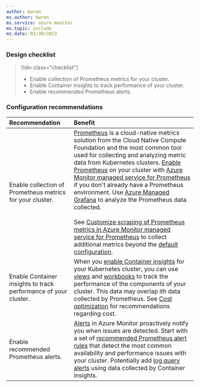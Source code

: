 ```yaml
---
author: bwren
ms.author: bwren
ms.service: azure-monitor
ms.topic: include
ms.date: 03/30/2023
---
```


### Design checklist

> [!div class="checklist"]
> - Enable collection of Prometheus metrics for your cluster.
> - Enable Container insights to track performance of your cluster.
> - Enable recommended Prometheus alerts.

### Configuration recommendations

| Recommendation | Benefit |
|:---|:---|
| Enable collection of Prometheus metrics for your cluster. | [Prometheus](https://prometheus.io) is a cloud-native metrics solution from the Cloud Native Compute Foundation and the most common tool used for collecting and analyzing metric data from Kubernetes clusters. [Enable Prometheus](../containers/prometheus-metrics-enable.md) on your cluster with [Azure Monitor managed service for Prometheus](../essentials/prometheus-metrics-overview.md) if you don't already have a Prometheus environment. Use [Azure Managed Grafana](../../managed-grafana/overview.md) to analyze the Prometheus data collected.<br><br>See [Customize scraping of Prometheus metrics in Azure Monitor managed service for Prometheus](../containers/prometheus-metrics-scrape-configuration.md) to collect additional metrics beyond the [default configuration](../containers/prometheus-metrics-scrape-default.md). |
| Enable Container insights to track performance of your cluster. | When you [enable Container insights](../containers/prometheus-metrics-enable.md) for your Kubernetes cluster, you can use [views](../containers/container-insights-analyze.md) and [workbooks](../containers/container-insights-reports.md) to track the performance of the components of your cluster. This data may overlap ith data collected by Prometheus. See [Cost optimization](../best-practices-containers.md#cost-optimization) for recommendations regarding cost. |
| Enable recommended Prometheus alerts. | [Alerts](../alerts/alerts-overview.md) in Azure Monitor proactively notify you when issues are detected.  Start with a set of [recommended Prometheus alert rules](../containers/container-insights-metric-alerts.md#enable-prometheus-alert-rules) that detect the most common availability and performance issues with your cluster. Potentially add [log query alerts](../containers/container-insights-log-alerts.md) using data collected by Container insights. |
